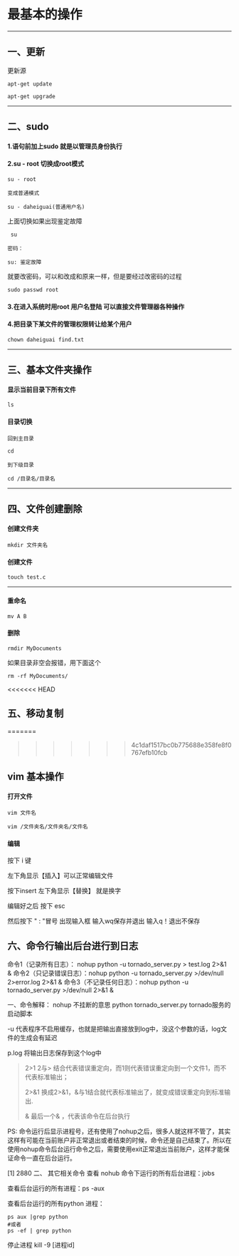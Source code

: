 # 最基本的操作

---

## 一、更新

更新源

    apt-get update
    
    apt-get upgrade

---

## 二、sudo

#### 1.语句前加上sudo 就是以管理员身份执行

#### 2.su - root 切换成root模式

    su - root
    
    变成普通模式
    
    su - daheiguai(普通用户名)

上面切换如果出现鉴定故障

     su
    
    密码：
    
    su: 鉴定故障

就要改密码，可以和改成和原来一样，但是要经过改密码的过程

    sudo passwd root

#### 3.在进入系统时用root 用户名登陆   可以直接文件管理器各种操作

#### 4.把目录下某文件的管理权限转让给某个用户

    chown daheiguai find.txt

---

## 三、基本文件夹操作

#### 显示当前目录下所有文件

    ls

#### 目录切换

    回到主目录
    
    cd
    
    到下级目录
    
    cd /目录名/目录名 

---

## 四、文件创建删除

#### 创建文件夹

    mkdir 文件夹名

#### 创建文件

    touch test.c

---

#### 重命名

```
mv A B
```

#### 删除

```
rmdir MyDocuments
```

如果目录非空会报错，用下面这个

```
rm -rf MyDocuments/
```



<<<<<<< HEAD
## 五、移动复制



=======
>>>>>>> 4c1daf1517bc0b775688e358fe8f0767efb10fcb
## vim 基本操作

#### 打开文件

    vim 文件名
    
    vim /文件夹名/文件夹名/文件名

#### 编辑

按下 i 键 

左下角显示【插入】可以正常编辑文件

按下insert 左下角显示【替换】  就是换字

编辑好之后 按下 esc

然后按下  "  : "冒号 出现输入框 输入wq保存并退出  输入q！退出不保存

## 六、命令行输出后台进行到日志



命令1（记录所有日志）： nohup python -u tornado_server.py > test.log 2>&1 &
命令2（只记录错误日志）：nohup python -u tornado_server.py >/dev/null 2>error.log 2>&1 &
命令3（不记录任何日志）：nohup python -u tornado_server.py >/dev/null 2>&1 &

一、命令解释：
nohup 不挂断的意思
python tornado_server.py tornado服务的启动脚本

-u 代表程序不启用缓存，也就是把输出直接放到log中，没这个参数的话，log文件的生成会有延迟

p.log 将输出日志保存到这个log中

> 2>1 2与> 结合代表错误重定向，而1则代表错误重定向到一个文件1，而不代表标准输出；
>
> 2>&1 换成2>&1，&与1结合就代表标准输出了，就变成错误重定向到标准输出.
>
> & 最后一个& ，代表该命令在后台执行

PS: 命令运行后显示进程号，还有使用了nohup之后，很多人就这样不管了，其实这样有可能在当前账户非正常退出或者结束的时候，命令还是自己结束了。所以在使用nohup命令后台运行命令之后，需要使用exit正常退出当前账户，这样才能保证命令一直在后台运行。

[1]   2880
二、 其它相关命令
查看 nohub 命令下运行的所有后台进程：jobs

查看后台运行的所有进程：ps -aux

查看后台运行的所有python 进程：

```
ps aux |grep python
#或者
ps -ef | grep python
```

停止进程 kill -9 [进程id]
